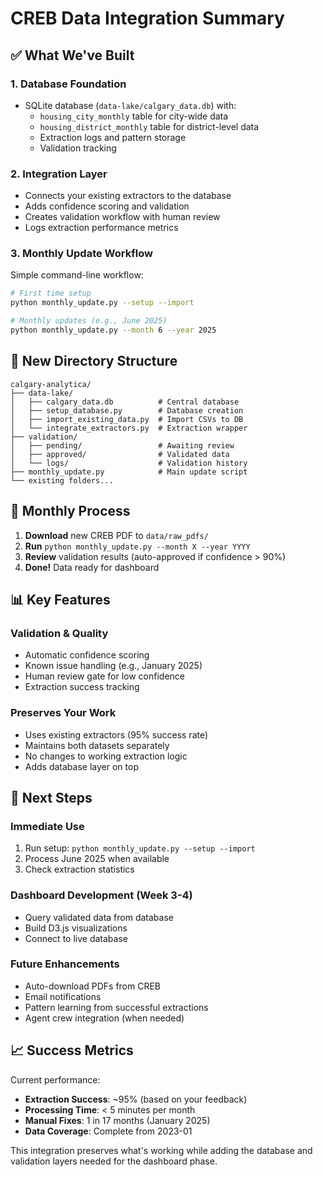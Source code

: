 # CREB Data Integration Summary

## ✅ What We've Built

### 1. **Database Foundation**
- SQLite database (`data-lake/calgary_data.db`) with:
  - `housing_city_monthly` table for city-wide data
  - `housing_district_monthly` table for district-level data
  - Extraction logs and pattern storage
  - Validation tracking

### 2. **Integration Layer**
- Connects your existing extractors to the database
- Adds confidence scoring and validation
- Creates validation workflow with human review
- Logs extraction performance metrics

### 3. **Monthly Update Workflow**
Simple command-line workflow:
```bash
# First time setup
python monthly_update.py --setup --import

# Monthly updates (e.g., June 2025)
python monthly_update.py --month 6 --year 2025
```

## 📁 New Directory Structure

```
calgary-analytica/
├── data-lake/
│   ├── calgary_data.db          # Central database
│   ├── setup_database.py        # Database creation
│   ├── import_existing_data.py  # Import CSVs to DB
│   └── integrate_extractors.py  # Extraction wrapper
├── validation/
│   ├── pending/                 # Awaiting review
│   ├── approved/                # Validated data
│   └── logs/                    # Validation history
├── monthly_update.py            # Main update script
└── existing folders...
```

## 🔄 Monthly Process

1. **Download** new CREB PDF to `data/raw_pdfs/`
2. **Run** `python monthly_update.py --month X --year YYYY`
3. **Review** validation results (auto-approved if confidence > 90%)
4. **Done!** Data ready for dashboard

## 📊 Key Features

### Validation & Quality
- Automatic confidence scoring
- Known issue handling (e.g., January 2025)
- Human review gate for low confidence
- Extraction success tracking

### Preserves Your Work
- Uses existing extractors (95% success rate)
- Maintains both datasets separately
- No changes to working extraction logic
- Adds database layer on top

## 🚀 Next Steps

### Immediate Use
1. Run setup: `python monthly_update.py --setup --import`
2. Process June 2025 when available
3. Check extraction statistics

### Dashboard Development (Week 3-4)
- Query validated data from database
- Build D3.js visualizations
- Connect to live database

### Future Enhancements
- Auto-download PDFs from CREB
- Email notifications
- Pattern learning from successful extractions
- Agent crew integration (when needed)

## 📈 Success Metrics

Current performance:
- **Extraction Success**: ~95% (based on your feedback)
- **Processing Time**: < 5 minutes per month
- **Manual Fixes**: 1 in 17 months (January 2025)
- **Data Coverage**: Complete from 2023-01

This integration preserves what's working while adding the database and validation layers needed for the dashboard phase.